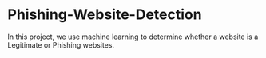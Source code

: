 # Phishing-Website-Detection
In this project, we use machine learning to determine whether a website is a Legitimate or Phishing websites.
